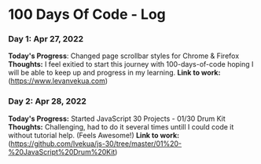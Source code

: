 # 100 Days Of Code - Log

### Day 1: Apr 27, 2022
**Today's Progress**: Changed page scrollbar styles for Chrome & Firefox
**Thoughts:** I feel exitied to start this journey with 100-days-of-code hoping I will be able to keep up and progress in my learning.
**Link to work:** (https://www.levanvekua.com)

### Day 2: Apr 28, 2022
**Today's Progress:** Started JavaScript 30 Projects - 01/30 Drum Kit
**Thoughts:** Challenging, had to do it several times untill I could code it without tutorial help. (Feels Awesome!)
**Link to work:** (https://github.com/lvekua/js-30/tree/master/01%20-%20JavaScript%20Drum%20Kit)
